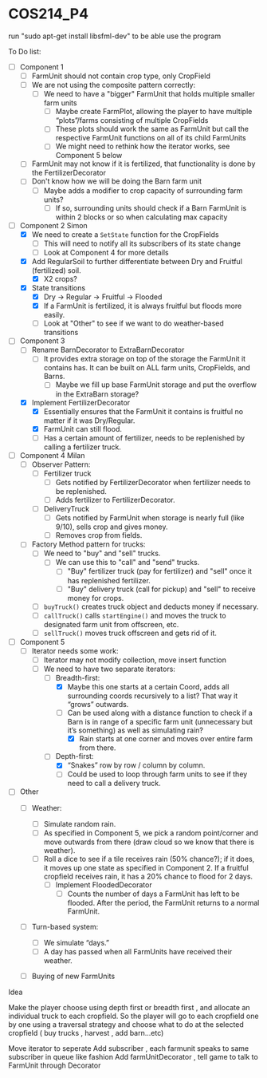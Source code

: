 # COS214_P4

run "sudo apt-get install libsfml-dev" to be able use the program

To Do list:
- [ ] Component 1
  - [ ] FarmUnit should not contain crop type, only CropField
  - [ ] We are not using the composite pattern correctly:
    - [ ] We need to have a "bigger" FarmUnit that holds multiple smaller farm units
      - [ ] Maybe create FarmPlot, allowing the player to have multiple “plots”/farms consisting of multiple CropFields
      - [ ] These plots should work the same as FarmUnit but call the respective FarmUnit functions on all of its child FarmUnits
      - [ ] We might need to rethink how the iterator works, see Component 5 below
  - [ ] FarmUnit may not know if it is fertilized, that functionality is done by the FertilizerDecorator
  - [ ] Don't know how we will be doing the Barn farm unit
    - [ ] Maybe adds a modifier to crop capacity of surrounding farm units?
      - [ ] If so, surrounding units should check if a Barn FarmUnit is within 2 blocks or so when calculating max capacity

- [ ] Component 2 Simon
  - [X] We need to create a `SetState` function for the CropFields
    - [ ] This will need to notify all its subscribers of its state change
    - [ ] Look at Component 4 for more details
  - [X] Add RegularSoil to further differentiate between Dry and Fruitful (fertilized) soil.
    - [X] X2 crops?
  - [X] State transitions
    - [X] Dry → Regular → Fruitful → Flooded
    - [X] If a FarmUnit is fertilized, it is always fruitful but floods more easily.
    - [ ] Look at "Other" to see if we want to do weather-based transitions

- [ ] Component 3
  - [ ] Rename BarnDecorator to ExtraBarnDecorator
    - [ ] It provides extra storage on top of the storage the FarmUnit it contains has. It can be built on ALL farm units, CropFields, and Barns.
      - [ ] Maybe we fill up base FarmUnit storage and put the overflow in the ExtraBarn storage?
  - [X] Implement FertilizerDecorator
    - [X] Essentially ensures that the FarmUnit it contains is fruitful no matter if it was Dry/Regular.
    - [X] FarmUnit can still flood.
    - [ ] Has a certain amount of fertilizer, needs to be replenished by calling a fertilizer truck.

- [ ] Component 4 Milan
  - [ ] Observer Pattern:
    - [ ] Fertilizer truck
      - [ ] Gets notified by FertilizerDecorator when fertilizer needs to be replenished.
      - [ ] Adds fertilizer to FertilizerDecorator.
    - [ ] DeliveryTruck
      - [ ] Gets notified by FarmUnit when storage is nearly full (like 9/10), sells crop and gives money.
      - [ ] Removes crop from fields.
  - [ ] Factory Method pattern for trucks:
    - [ ] We need to "buy" and "sell" trucks.
      - [ ] We can use this to "call" and "send" trucks.
        - [ ] "Buy" fertilizer truck (pay for fertilizer) and "sell" once it has replenished fertilizer.
        - [ ] "Buy" delivery truck (call for pickup) and "sell" to receive money for crops.
    - [ ] `buyTruck()` creates truck object and deducts money if necessary.
    - [ ] `callTruck()` calls `startEngine()` and moves the truck to designated farm unit from offscreen, etc.
    - [ ] `sellTruck()` moves truck offscreen and gets rid of it.

- [ ] Component 5
  - [ ] Iterator needs some work:
    - [ ] Iterator may not modify collection, move insert function
    - [ ] We need to have two separate iterators:
      - [ ] Breadth-first:
        - [X] Maybe this one starts at a certain Coord, adds all surrounding coords recursively to a list? That way it “grows” outwards.
        - [ ] Can be used along with a distance function to check if a Barn is in range of a specific farm unit (unnecessary but it’s something) as well as simulating rain?
          - [X] Rain starts at one corner and moves over entire farm from there.
      - [ ] Depth-first:
        - [X] “Snakes” row by row / column by column.
        - [ ] Could be used to loop through farm units to see if they need to call a delivery truck.

- [ ] Other
  - [ ] Weather:
    - [ ] Simulate random rain.
    - [ ] As specified in Component 5, we pick a random point/corner and move outwards from there (draw cloud so we know that there is weather).
    - [ ] Roll a dice to see if a tile receives rain (50% chance?); if it does, it moves up one state as specified in Component 2. If a fruitful cropfield receives rain, it has a 20% chance to flood for 2 days.
      - [ ] Implement FloodedDecorator
        - [ ] Counts the number of days a FarmUnit has left to be flooded. After the period, the FarmUnit returns to a normal FarmUnit.
  - [ ] Turn-based system:
    - [ ] We simulate “days.”
    - [ ] A day has passed when all FarmUnits have received their weather.
  - [ ] Buying of new FarmUnits


Idea

Make the player choose using depth first or breadth first , and allocate an individual truck to each cropfield.
So the player will go to each cropfield one by one using a traversal strategy and choose what to do at the selected cropfield ( buy trucks , harvest , add barn...etc)


Move iterator to seperate
Add subscriber , each farmunit speaks to same subscriber in queue like fashion
Add farmUnitDecorator , tell game to talk to FarmUnit through Decorator


